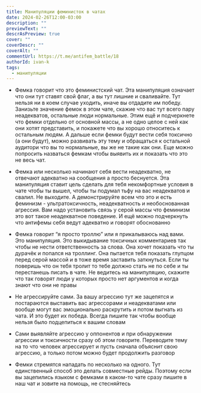 ```yaml
---
title: Манипуляции феминисток в чатах
date: 2024-02-26T12:00-03:00
description: ""
previewText: ""
descrAsPreview: true
cover: ""
coverDescr: ""
coverAlt: ""
commentUrl: https://t.me/antifem_battle/18
authorId: ivan-k
tags:
  - манипуляции
---
```

* Фемка говорит что это феминистский чат. Эта манипуляция означает что они тут ставят свой флаг, а вы тут лишние и сваливайте. Тут нельзя ни в коем случае уходить, иначе вы отдадите им победу. Занизьте значение фемок в этом чате, скажие что вас тут всего пару неадекватов, остальные люди нормальные. Этим ещё и подчеркнете что фемки отдельно от основной массы, а не одно целое с ней как они хотят представить, и покажете что вы хорошо относитесь к остальным людям. А дальше если фемки будут вести себя токсично (а они будут), можно развивать эту тему и обращаться к остальной аудитори что вы то нормальные, вы же не такие как они. Еще можно попросить назваться фемкам чтобы выявить их и показать что это не весь чат.

* Фемка или несколько начинают себя вести неадекватно, не отвечают адекватно на сообщения а просто беснуется. Эта манипуляция ставит цель сделать для тебя некомфортные условия в чате чтобы ты вышел, чтобы ты подумал тьфу на вас неадекватов и свалил. Не выходите. А демонстрируйте всем что это и есть феминизм - ультратоксичность, неадекватность и необоснованная агрессия. Вам надо установить связь у серой массы что феминизм это вот такое неадекватное поведение. И ещё можно подчеркнуть что антифемы себя ведут адекватно и говорят обоснованно

* Фемка говорит “я просто троллю” или я прикалываюсь над вами. Это манипуляция. Это выкидывание токсичных комментариев так чтобы не нести ответственность за слова. Она хочет показать что ты дурачёк и попался на троллинг. Она пытается тебя показать глупцом перед серой массой и в тоже время заставить заткнуться. Если ты поверишь что он тебя тролит то тебе должно стать не по себе и ты перестанешь писать в чате. Не ведитесь на манипуляцию, скажите что так говорят люди у которых просто нет аргументов и когда знают что они не правы

* Не агрессируйте сами. За вашу агрессию тут же зацепятся и постараются выставить вас агрессорами и неадекватами или вообще могут вас эмоционально раскрутить и потом выгнать из чата. И это будет их победа. Всегда пишите так чтобы вообще нельзя было подцепиться к вашим словам

* Сами выявляйте агрессию у оппонентов и при обнаружении агрессии и токсичности сразу об этом говорите. Переводите тему на то что человек агрессирует и пусть сначала объяснит свою агрессию, а только потом можно будет продолжить разговор

* Фемки стремятся нападать по несколько на одного. Тут единственный способ это делать совместные рейды. Поэтому если вы зацепились языком с фемками в каком-то чате сразу пишите в наш чат и зовите на помощь, не стесняйтесь
